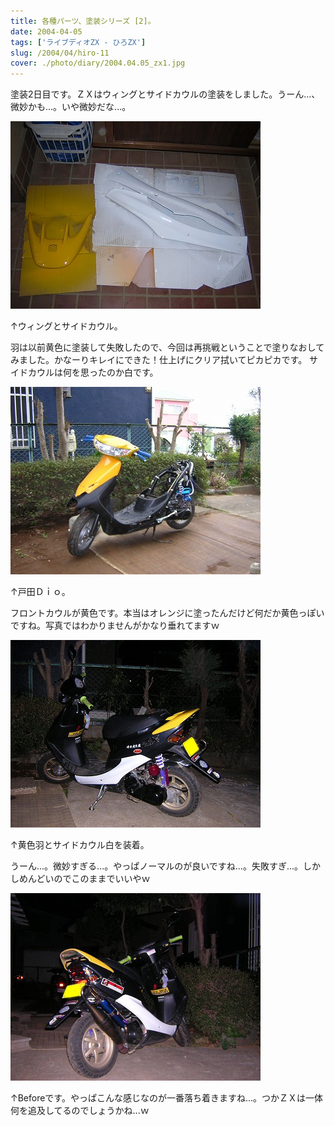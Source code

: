```yaml
---
title: 各種パーツ、塗装シリーズ [2]。
date: 2004-04-05
tags: ['ライブディオZX - ひろZX']
slug: /2004/04/hiro-11
cover: ./photo/diary/2004.04.05_zx1.jpg
---
```



<p class="sentence spacing10">塗装2日目です。ＺＸはウィングとサイドカウルの塗装をしました。うーん...、微妙かも...。いや微妙だな...。</p>
<div class="center spacing"><img class="img-fluid" src="./photo/diary/2004.04.05_zx1.jpg" alt=""></div>
<p class="sentence">↑ウィングとサイドカウル。</p>
<p class="sentence spacing10">羽は以前黄色に塗装して失敗したので、今回は再挑戦ということで塗りなおしてみました。かなーりキレイにできた！仕上げにクリア拭いてピカピカです。 サイドカウルは何を思ったのか白です。 </p>
<div class="center spacing"><img class="img-fluid" src="./photo/diary/2004.04.05_zx2.jpg" alt=""></div>
<p class="sentence">↑戸田Ｄｉｏ。</p>
<p class="sentence spacing10">フロントカウルが黄色です。本当はオレンジに塗ったんだけど何だか黄色っぽいですね。写真ではわかりませんがかなり垂れてますｗ </p>
<div class="center spacing"><img class="img-fluid" src="./photo/diary/2004.04.05_zx3.jpg" alt=""></div>
<p class="sentence">↑黄色羽とサイドカウル白を装着。</p>
<p class="sentence spacing10">うーん...。微妙すぎる...。やっぱノーマルのが良いですね...。失敗すぎ...。しかしめんどいのでこのままでいいやｗ </p>
<div class="center spacing"><img class="img-fluid" src="./photo/diary/2004.04.05_zx4.jpg" alt=""></div>
<p class="sentence">↑Beforeです。やっぱこんな感じなのが一番落ち着きますね...。つかＺＸは一体何を追及してるのでしょうかね...ｗ</p>
